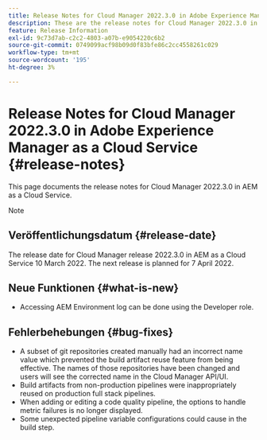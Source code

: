 ```yaml
---
title: Release Notes for Cloud Manager 2022.3.0 in Adobe Experience Manager as a Cloud Service
description: These are the release notes for Cloud Manager 2022.3.0 in AEM as a Cloud Service.
feature: Release Information
exl-id: 9c73d7ab-c2c2-4803-a07b-e9054220c6b2
source-git-commit: 0749099acf98b09d0f83bfe86c2cc4558261c029
workflow-type: tm+mt
source-wordcount: '195'
ht-degree: 3%

---
```



# Release Notes for Cloud Manager 2022.3.0 in Adobe Experience Manager as a Cloud Service {#release-notes}

This page documents the release notes for Cloud Manager 2022.3.0 in AEM as a Cloud Service.

>[!NOTE]
>
>[](/help/release-notes/release-notes-cloud/release-notes-current.md)

## Veröffentlichungsdatum {#release-date}

The release date for Cloud Manager release 2022.3.0 in AEM as a Cloud Service 10 March 2022. The next release is planned for 7 April 2022.

## Neue Funktionen {#what-is-new}

* Accessing AEM Environment log can be done using the Developer role.

## Fehlerbehebungen {#bug-fixes}

* A subset of git repositories created manually had an incorrect name value which prevented the build artifact reuse feature from being effective. The names of those repositories have been changed and users will see the corrected name in the Cloud Manager API/UI.
* Build artifacts from non-production pipelines were inappropriately reused on production full stack pipelines.
* When adding or editing a code quality pipeline, the options to handle metric failures is no longer displayed.
* Some unexpected pipeline variable configurations could cause in the build step.
